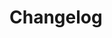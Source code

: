 <!--@include: ../../scripts-blender/addons/grease_converter/README.md-->
## 
# Changelog
<!--@include: ../../scripts-blender/addons/grease_converter/CHANGELOG.md-->

